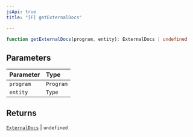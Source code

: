 ```yaml
---
jsApi: true
title: "[F] getExternalDocs"

---
```

```ts
function getExternalDocs(program, entity): ExternalDocs | undefined
```

## Parameters

| Parameter | Type |
| :------ | :------ |
| `program` | `Program` |
| `entity` | `Type` |

## Returns

[`ExternalDocs`](../interfaces/ExternalDocs.md) \| `undefined`

